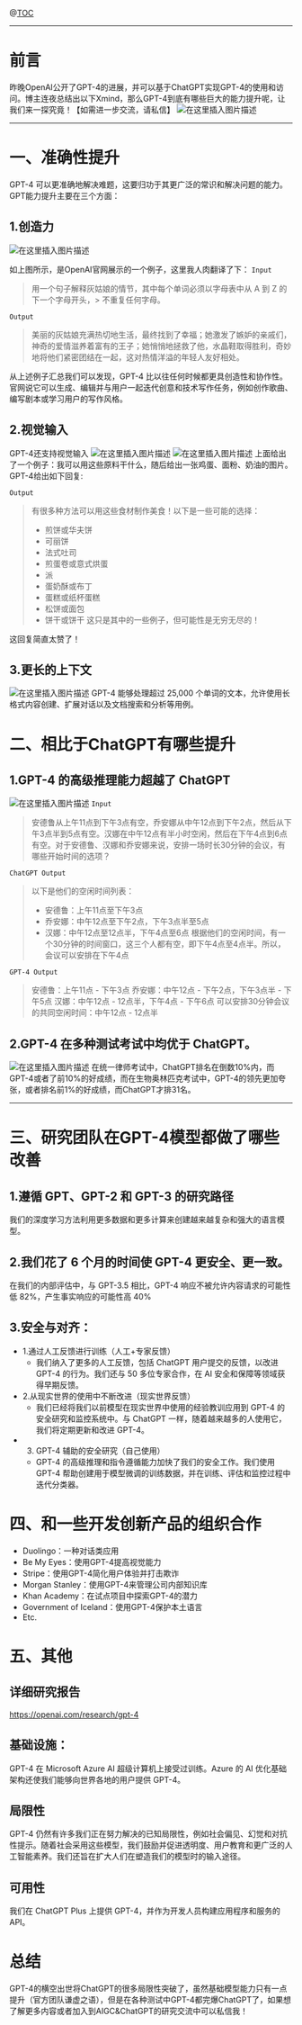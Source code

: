 

@[TOC](文章目录)

---

# 前言
昨晚OpenAI公开了GPT-4的进展，并可以基于ChatGPT实现GPT-4的使用和访问。博主连夜总结出以下Xmind，那么GPT-4到底有哪些巨大的能力提升呢，让我们来一探究竟！【如需进一步交流，请私信】
![在这里插入图片描述](https://img-blog.csdnimg.cn/06cd3a8ba1ae4d02959638be21d75227.png)


---


# 一、准确性提升
GPT-4 可以更准确地解决难题，这要归功于其更广泛的常识和解决问题的能力。
GPT能力提升主要在三个方面：
## 1.创造力
![在这里插入图片描述](https://img-blog.csdnimg.cn/e12007f74e9744f7bea961ee8e58cac0.png)

如上图所示，是OpenAI官网展示的一个例子，这里我人肉翻译了下：
`Input`
> 用一个句子解释灰姑娘的情节，其中每个单词必须以字母表中从 A 到 Z 的下一个字母开头，> 不重复任何字母。

`Output`

> 美丽的灰姑娘充满热切地生活，最终找到了幸福；她激发了嫉妒的亲戚们，神奇的爱情滋养着富有的王子；她悄悄地拯救了他，水晶鞋取得胜利，奇妙地将他们紧密团结在一起，这对热情洋溢的年轻人友好相处。

从上述例子汇总我们可以发现，GPT-4 比以往任何时候都更具创造性和协作性。官网说它可以生成、编辑并与用户一起迭代创意和技术写作任务，例如创作歌曲、编写剧本或学习用户的写作风格。
## 2.视觉输入
GPT-4还支持视觉输入
![在这里插入图片描述](https://img-blog.csdnimg.cn/69bf64242f434153b51217092cba45f8.png)
![在这里插入图片描述](https://img-blog.csdnimg.cn/9f756821bae3446c83b97be9b57fc6a3.png)
上面给出了一个例子：我可以用这些原料干什么，随后给出一张鸡蛋、面粉、奶油的图片。GPT-4给出如下回复:

`Output`

> 有很多种方法可以用这些食材制作美食！以下是一些可能的选择：
> - 煎饼或华夫饼
> - 可丽饼
> - 法式吐司
> - 煎蛋卷或意式烘蛋
> - 派
> - 蛋奶酥或布丁
> - 蛋糕或纸杯蛋糕
> - 松饼或面包
> - 饼干或饼干
这只是其中的一些例子，但可能性是无穷无尽的！

这回复简直太赞了！

## 3.更长的上下文
![在这里插入图片描述](https://img-blog.csdnimg.cn/ca6ad27d2ec04dc3867417bfe3142899.png)
GPT-4 能够处理超过 25,000 个单词的文本，允许使用长格式内容创建、扩展对话以及文档搜索和分析等用例。



# 二、相比于ChatGPT有哪些提升
## 1.GPT-4 的高级推理能力超越了 ChatGPT
![在这里插入图片描述](https://img-blog.csdnimg.cn/21956e05cb1c4ce88824ae166c9aa40a.png)
`Input`
> 安德鲁从上午11点到下午3点有空，乔安娜从中午12点到下午2点，然后从下午3点半到5点有空。汉娜在中午12点有半小时空闲，然后在下午4点到6点有空。对于安德鲁、汉娜和乔安娜来说，安排一场时长30分钟的会议，有哪些开始时间的选项？

`ChatGPT Output`
> 以下是他们的空闲时间列表：
> - 安德鲁：上午11点至下午3点
> - 乔安娜：中午12点至下午2点，下午3点半至5点
> - 汉娜：中午12点至12点半，下午4点至6点
> 根据他们的空闲时间，有一个30分钟的时间窗口，这三个人都有空，即下午4点至4点半。所以，会议可以安排在下午4点

`GPT-4 Output`
> 安德鲁：上午11点 - 下午3点
乔安娜：中午12点 - 下午2点，下午3点半 - 下午5点
汉娜：中午12点 - 12点半，下午4点 - 下午6点
可以安排30分钟会议的共同空闲时间：中午12点 - 12点半

## 2.GPT-4 在多种测试考试中均优于 ChatGPT。
![在这里插入图片描述](https://img-blog.csdnimg.cn/13c672ea0d31478d87e691b69def71be.png)
在统一律师考试中，ChatGPT排名在倒数10%内，而GPT-4或者了前10%的好成绩，而在生物奥林匹克考试中，GPT-4的领先更加夸张，或者排名前1%的好成绩，而ChatGPT才排31名。

---

# 三、研究团队在GPT-4模型都做了哪些改善
## 1.遵循 GPT、GPT-2 和 GPT-3 的研究路径
我们的深度学习方法利用更多数据和更多计算来创建越来越复杂和强大的语言模型。
## 2.我们花了 6 个月的时间使 GPT-4 更安全、更一致。
在我们的内部评估中，与 GPT-3.5 相比，GPT-4 响应不被允许内容请求的可能性低 82%，产生事实响应的可能性高 40%
## 3.安全与对齐：
  - 1.通过人工反馈进行训练（人工+专家反馈）
    - 我们纳入了更多的人工反馈，包括 ChatGPT 用户提交的反馈，以改进 GPT-4 的行为。我们还与 50 多位专家合作，在 AI 安全和保障等领域获得早期反馈。
  - 2.从现实世界的使用中不断改进（现实世界反馈）
    - 我们已经将我们以前模型在现实世界中使用的经验教训应用到 GPT-4 的安全研究和监控系统中。与 ChatGPT 一样，随着越来越多的人使用它，我们将定期更新和改进 GPT-4。
  - 3. GPT-4 辅助的安全研究（自己使用）
    - GPT-4 的高级推理和指令遵循能力加快了我们的安全工作。我们使用 GPT-4 帮助创建用于模型微调的训练数据，并在训练、评估和监控过程中迭代分类器。

# 四、和一些开发创新产品的组织合作
- Duolingo：一种对话类应用
- Be My Eyes：使用GPT-4提高视觉能力
- Stripe：使用GPT-4简化用户体验并打击欺诈
- Morgan Stanley：使用GPT-4来管理公司内部知识库
- Khan Academy：在试点项目中探索GPT-4的潜力
- Government of Iceland：使用GPT-4保护本土语言
- Etc.

# 五、其他
## 详细研究报告
https://openai.com/research/gpt-4
## 基础设施：
GPT-4 在 Microsoft Azure AI 超级计算机上接受过训练。Azure 的 AI 优化基础架构还使我们能够向世界各地的用户提供 GPT-4。
## 局限性
GPT-4 仍然有许多我们正在努力解决的已知局限性，例如社会偏见、幻觉和对抗性提示。随着社会采用这些模型，我们鼓励并促进透明度、用户教育和更广泛的人工智能素养。我们还旨在扩大人们在塑造我们的模型时的输入途径。
## 可用性
我们在 ChatGPT Plus 上提供 GPT-4，并作为开发人员构建应用程序和服务的 API。

# 总结
GPT-4的横空出世将ChatGPT的很多局限性突破了，虽然基础模型能力只有一点提升（官方团队谦虚之语），但是在各种测试中GPT-4都完爆ChatGPT了，如果想了解更多内容或者加入到AIGC&ChatGPT的研究交流中可以私信我！